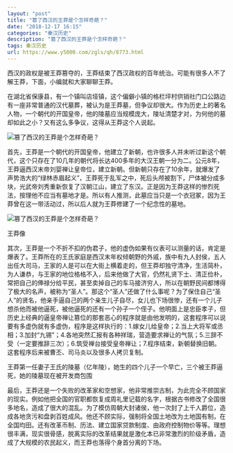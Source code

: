 ```yaml
---
layout: "post"
title: "篡了西汉的王莽是个怎样奇葩？"
date: "2018-12-17 16:15"
categories: "秦汉历史"
description: "篡了西汉的王莽是个怎样奇葩？"
tags: 秦汉历史
url: https://www.y5000.com/zgls/qh/8773.html
---
```






西汉的政权是被王莽篡夺的，王莽结束了西汉政权的百年统治。可能有很多人不了解王莽，下面，小编就和大家聊聊王莽。

在湖北省保康县，有一个镇叫店垭镇，这个偏僻小镇的格栏坪村供销社门口公路边有一座非常普通的汉代墓葬，被认为是王莽墓，但争议却很大。作为历史上的著名人物，一个朝代的开国皇帝，他的陵墓应当规模庞大，陵址清楚才对，为何他的墓却如此之小？又有这么多争议，这得从王莽这个人说起。

![篡了西汉的王莽是个怎样奇葩？](/uploads/allimg/161229/6-16122916254H18.JPG)

首先，王莽是一个朝代的开国皇帝，他建立了新朝，也许很多人并未听过新这个朝代，这个只存在了10几年的朝代将长达400多年的大汉王朝一分为二。公元8年，王莽逼西汉末帝刘婴禅让皇帝位，建立新朝。但新朝只存在了10余年，就爆发了声势浩大的“绿林赤眉起义”，王莽死于乱军之中，死后头颅被割下，尸体被分成多块，光武帝刘秀重新恢复了汉朝江山，建立了东汉。正是因为王莽这样的惨烈死法，按理他不应当有墓地才是。所以有人推测，此墓应当只是一个衣冠冢，因为王莽曾在这一带活动过，所以后人就为王莽修建了一个纪念性的墓地。

![篡了西汉的王莽是个怎样奇葩？](/uploads/allimg/161229/6-1612291626311N.JPG)

王莽像

其次，王莽是一个不折不扣的伪君子，他的虚伪如果有仪表可以测量的话，肯定是爆表了。王莽所在的王氏家庭是西汉末年权倾朝野的外戚，族中有九人封侯，五人出任大司马，王家的人是可以在大街上横着走的，但王莽却独守清净，生活简朴，为人谦恭，与王家的地位格格不入，后来他做了大官，仍然礼贤下士、清正俭朴，常把自己的俸禄分给平民，甚至卖掉自己的车马接济穷人，所以在朝野民间都博得了极大的名声，被称为“圣人”。那这个“圣人”还做了什么事呢？为了保住自己“圣人”的贤名，他亲手逼自己的两个亲生儿子自尽，女儿也下场很惨，还有一个儿子想杀他而被他逼死，被他逼死的还有一个孙子一个侄子。他明面上是忠臣孝子，但历史上经典的逼皇帝禅让篡位的那套恶心的程序就是由他发明的，这套程序可以说要有多虚伪就有多虚伪，程序是这样执行的：1.嫁女儿给皇帝；2.当上大将军或丞相；3.加封“九锡”；4.各地突然汇报有各种祥瑞，营造要求禅让的气氛；5.三辞不受（一定要推辞三次）；6.筑受禅台接受皇帝禅让；7.程序结束，新朝替换旧朝。这套程序后来被曹丕、司马炎以及很多人拷贝复制。

王莽第一任妻子王氏的陵墓（亿年陵），她生的四个儿子一个早亡，三个被王莽逼死，她的陵墓现在被开发商包围

最后，王莽还是一个失败的改革家和空想家，他非常推崇古制，为此完全不顾国家的现实。例如他把全国的官职都恢复成周礼里记载的名字，根据古书修改了全国很多地名，造成了很大的混乱。为了模仿周朝大封诸侯，他一次封了上千人爵位，造成各地贪污和盘剥百姓成风。他还不顾实际，强制将全国土地改为土地国有制，在全国均田。还有改革币制、历法、建立国家贷款制度、由政府控制物价等等。理想很丰满，现实很骨感，脱离实际的改革结果就是激化本已非常激烈的阶级矛盾，造成了大规模的农民起义，而王莽也落得个身首分离的下场。

